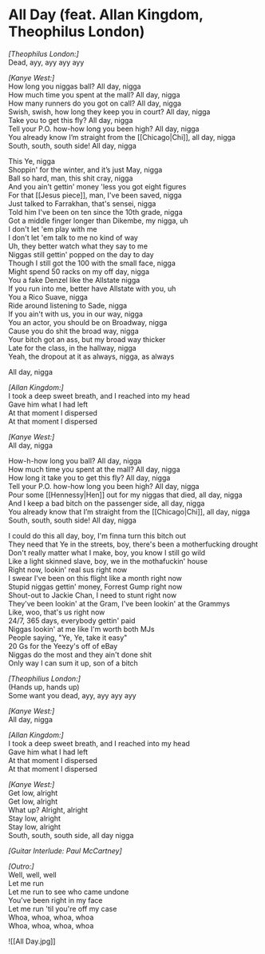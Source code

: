 # All Day (feat. Allan Kingdom, Theophilus London)

_[Theophilus London:]_  
Dead, ayy, ayy ayy ayy  

_[Kanye West:]_  
How long you niggas ball? All day, nigga  
How much time you spent at the mall? All day, nigga  
How many runners do you got on call? All day, nigga  
Swish, swish, how long they keep you in court? All day, nigga  
Take you to get this fly? All day, nigga  
Tell your P.O. how-how long you been high? All day, nigga  
You already know I’m straight from the [[Chicago|Chi]], all day, nigga  
South, south, south side! All day, nigga  

This Ye, nigga  
Shoppin' for the winter, and it’s just May, nigga  
Ball so hard, man, this shit cray, nigga  
And you ain't gettin' money 'less you got eight figures  
For that [[Jesus piece]], man, I've been saved, nigga  
Just talked to Farrakhan, that's sensei, nigga  
Told him I've been on ten since the 10th grade, nigga  
Got a middle finger longer than Dikembe, my nigga, uh  
I don't let 'em play with me  
I don't let 'em talk to me no kind of way  
Uh, they better watch what they say to me  
Niggas still gettin' popped on the day to day  
Though I still got the 100 with the small face, nigga  
Might spend 50 racks on my off day, nigga  
You a fake Denzel like the Allstate nigga  
If you run into me, better have Allstate with you, uh  
You a Rico Suave, nigga  
Ride around listening to Sade, nigga  
If you ain't with us, you in our way, nigga  
You an actor, you should be on Broadway, nigga  
Cause you do shit the broad way, nigga  
Your bitch got an ass, but my broad way thicker  
Late for the class, in the hallway, nigga  
Yeah, the dropout at it as always, nigga, as always  

All day, nigga  

_[Allan Kingdom:]_  
I took a deep sweet breath, and I reached into my head  
Gave him what I had left  
At that moment I dispersed  
At that moment I dispersed  

_[Kanye West:]_  
All day, nigga  

How-h-how long you ball? All day, nigga  
How much time you spent at the mall? All day, nigga  
How long it take you to get this fly? All day, nigga  
Tell your P.O. how-how long you been high? All day, nigga  
Pour some [[Hennessy|Hen]] out for my niggas that died, all day, nigga  
And I keep a bad bitch on the passenger side, all day, nigga  
You already know that I’m straight from the [[Chicago|Chi]], all day, nigga  
South, south, south side! All day, nigga  

I could do this all day, boy, I'm finna turn this bitch out  
They need that Ye in the streets, boy, there's been a motherfucking drought  
Don't really matter what I make, boy, you know I still go wild  
Like a light skinned slave, boy, we in the mothafuckin' house  
Right now, lookin' real sus right now  
I swear I've been on this flight like a month right now  
Stupid niggas gettin' money, Forrest Gump right now  
Shout-out to Jackie Chan, I need to stunt right now  
They've been lookin' at the Gram, I've been lookin' at the Grammys  
Like, woo, that's us right now  
24/7, 365 days, everybody gettin' paid  
Niggas lookin' at me like I'm worth both MJs  
People saying, "Ye, Ye, take it easy"  
20 Gs for the Yeezy's off of eBay  
Niggas do the most and they ain't done shit  
Only way I can sum it up, son of a bitch  

_[Theophilius London:]_  
(Hands up, hands up)  
Some want you dead, ayy, ayy ayy ayy  

_[Kanye West:]_  
All day, nigga  

_[Allan Kingdom:]_  
I took a deep sweet breath, and I reached into my head  
Gave him what I had left  
At that moment I dispersed  
At that moment I dispersed  

_[Kanye West:]_  
Get low, alright  
Get low, alright  
What up? Alright, alright  
Stay low, alright  
Stay low, alright  
South, south, south side, all day nigga  

_[Guitar Interlude: Paul McCartney]_  

_[Outro:]_  
Well, well, well  
Let me run  
Let me run to see who came undone  
You've been right in my face  
Let me run 'til you're off my case  
Whoa, whoa, whoa, whoa  
Whoa, whoa, whoa, whoa

![[All Day.jpg]]
